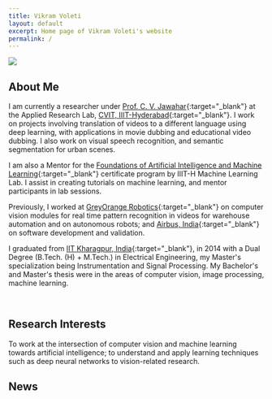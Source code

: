 ```yaml
---
title: Vikram Voleti
layout: default
excerpt: Home page of Vikram Voleti's website
permalink: /
---
```


<img class="profile-picture" src="{{site.url}}{{site.baseurl}}/images/profile-picture/profile_picture.jpg">

## About Me

I am currently a researcher under [Prof. C. V. Jawahar](https://faculty.iiit.ac.in/~jawahar/){:target="_blank"} at the Applied Research Lab, [CVIT, IIIT-Hyderabad](https://cvit.iiit.ac.in){:target="_blank"}. I work on projects involving translation of videos to a different language using deep learning, with applications in movie dubbing and educational video dubbing. I also work on visual speech recognition, and semantic segmentation for urban scenes.

I am also a Mentor for the [Foundations of Artificial Intelligence and Machine Learning](https://www.talentsprint.com/aiml.dpl){:target="_blank"} certificate program by IIIT-H Machine Learning Lab. I assist in creating tutorials on machine learning, and mentor participants in lab sessions. 

Previously, I worked at [GreyOrange Robotics](http://www.greyorange.com/){:target="_blank"} on computer vision modules for real time pattern recognition in videos for warehouse automation and on autonomous robots; and [Airbus, India](http://www.airbus.com/){:target="_blank"} on software development and validation.

I graduated from [IIT Kharagpur, India](http://www.iitkgp.ac.in/){:target="_blank"}, in 2014 with a Dual Degree (B.Tech. (H) + M.Tech.) in Electrical Engineering, my Master's specialization being Instrumentation and Signal Processing. My Bachelor's and Master's thesis were in the areas of computer vision, image processing, machine learning.

<br />

## Research Interests

To work at the intersection of computer vision and machine learning towards artificial intelligence; to understand and apply learning techniques such as deep neural networks to vision-related research.

## News

